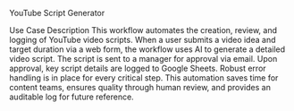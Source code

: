 YouTube Script Generator

Use Case Description 
This workflow automates the creation, review, and logging of YouTube 
video scripts. When a user submits a video idea and target duration via a 
web form, the workflow uses AI to generate a detailed video script. The 
script is sent to a manager for approval via email. Upon approval, key 
script details are logged to Google Sheets. Robust error handling is in 
place for every critical step. This automation saves time for content teams, 
ensures quality through human review, and provides an auditable log for 
future reference. 
